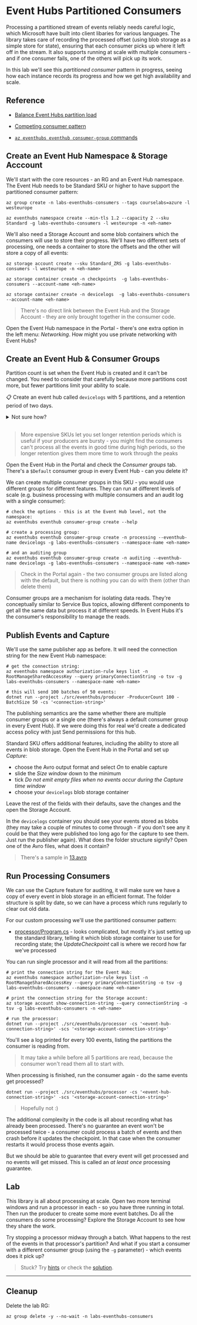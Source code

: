 # Event Hubs Partitioned Consumers

Processing a partitioned stream of events reliably needs careful logic, which Microsoft have built into client libaries for various languages. The library takes care of recording the processed offset (using blob storage as a simple store for state), ensuring that each consumer picks up where it left off in the stream. It also supports running at scale with multiple consumers - and if one consumer fails, one of the others will pick up its work.

In this lab we'll see this _partitioned consumer_ pattern in progress, seeing how each instance records its progress and how we get high availability and scale.

## Reference

- [Balance Event Hubs partition load](https://learn.microsoft.com/en-us/azure/event-hubs/event-processor-balance-partition-load)

- [Competing consumer pattern](https://learn.microsoft.com/en-us/previous-versions/msp-n-p/dn568101(v=pandp.10))

- [`az eventhubs eventhub consumer-group` commands](https://learn.microsoft.com/en-us/cli/azure/eventhubs/eventhub/consumer-group?view=azure-cli-latest)

## Create an Event Hub Namespace & Storage Acccount

We'll start with the core resources - an RG and an Event Hub namespace. The Event Hub needs to be Standard SKU or higher to have support the partitioned consumer pattern:

```
az group create -n labs-eventhubs-consumers --tags courselabs=azure -l westeurope

az eventhubs namespace create --min-tls 1.2 --capacity 2 --sku Standard -g labs-eventhubs-consumers -l westeurope -n <eh-name> 
```

We'll also need a Storage Account and some blob containers which the consumers will use to store their progress. We'll have two different sets of processing, one needs a container to store the offsets and the other will store a copy of all events:

```
az storage account create --sku Standard_ZRS -g labs-eventhubs-consumers -l westeurope -n <eh-name>

az storage container create -n checkpoints  -g labs-eventhubs-consumers --account-name <eh-name>

az storage container create -n devicelogs  -g labs-eventhubs-consumers --account-name <eh-name>
```

> There's no direct link between the Event Hub and the Storage Account - they are only brought together in the consumer code.

Open the Event Hub namespace in the Portal - there's one extra option in the left menu: _Networking_. How might you use private networking with Event Hubs?

## Create an Event Hub & Consumer Groups

Partition count is set when the Event Hub is created and it can't be changed. You need to consider that carefully because more partitions cost more, but fewer partitions limit your ability to scale.

📋 Create an event hub called `devicelogs` with 5 partitions, and a retention period of two days.

<details>
  <summary>Not sure how?</summary>

```
# standard SKU allows for longer message retention:
az eventhubs eventhub create --name devicelogs --partition-count 5 --message-retention 2 -g labs-eventhubs-consumers --namespace-name <eh-name> 
```

</details><br/>

> More expensive SKUs let you set longer retention periods which is useful if your producers are bursty - you might find the consumers can't process all the events in good time during high periods, so the longer retention gives them more time to work through the peaks

Open the Event Hub in the Portal and check the _Consumer groups_ tab. There's a `$Default` consumer group in every Event Hub - can you delete it?

We can create multiple consumer groups in this SKU - you would use different groups for different features. They can run at different levels of scale (e.g. business processing with multiple consumers and an audit log with a single consumer):

```
# check the options - this is at the Event Hub level, not the namespace:
az eventhubs eventhub consumer-group create --help

# create a processing group:
az eventhubs eventhub consumer-group create -n processing --eventhub-name devicelogs -g labs-eventhubs-consumers --namespace-name <eh-name>

# and an auditing group
az eventhubs eventhub consumer-group create -n auditing --eventhub-name devicelogs -g labs-eventhubs-consumers --namespace-name <eh-name>
```

> Check in the Portal again - the two consumer groups are listed along with the default, but there is nothing you can do with them (other than delete them)

Consumer groups are a mechanism for isolating data reads. They're conceptually similar to Service Bus topics, allowing different components to get all the same data but process it at different speeds. In Event Hubs it's the consumer's responsibility to manage the reads.

## Publish Events and Capture

We'll use the same publisher app as before. It will need the connection string for the new Event Hub namespace:

```
# get the connection string:
az eventhubs namespace authorization-rule keys list -n RootManageSharedAccessKey --query primaryConnectionString -o tsv -g labs-eventhubs-consumers --namespace-name <eh-name>

# this will send 100 batches of 50 events:
dotnet run --project ./src/eventhubs/producer -ProducerCount 100 -BatchSize 50 -cs '<connection-string>'
```

The publishing semantics are the same whether there are multiple consumer groups or a single one (there's always a default consumer group in every Event Hub). If we were doing this for real we'd create a dedicated access policy with just Send permissions for this hub.

Standard SKU offers additional features, including the ability to store all events in blob storage. Open the Event Hub in the Portal and set up _Capture_:

- choose the Avro output format and select _On_ to enable capture
- slide the _Size window_ down to the minimum
- tick _Do not emit empty files when no events occur during the Capture time window_
- choose your `devicelogs` blob storage container

Leave the rest of the fields with their defaults, save the changes and the open the Storage Account. 

In the `devicelogs` container you should see your events stored as blobs (they may take a couple of minutes to come through - if you don't see any it could be that they were published too long ago for the capture to see them. Just run the publisher again). What does the folder structure signify? Open one of the Avro files, what does it contain?

> There's a sample in [13.avro](/labs/eventhubs-consumers/13.avro)

## Run Processing Consumers

We can use the Capture feature for auditing, it will make sure we have a copy of every event in blob storage in an efficient format. The folder structure is split by date, so we can have a process which runs regularly to clear out old data.

For our custom processing we'll use the partitioned consumer pattern:

- [processor/Program.cs](/src/eventhubs/processor/Program.cs) - looks complicated, but mostly it's just setting up the standard library, telling it which blob storage container to use for recording state; the _UpdateCheckpoint_ call is where we record how far we've processed

You can run single processor and it will read from all the partitions:

```
# print the connection string for the Event Hub:
az eventhubs namespace authorization-rule keys list -n RootManageSharedAccessKey --query primaryConnectionString -o tsv -g labs-eventhubs-consumers --namespace-name <eh-name>

# print the connection string for the Storage account:
az storage account show-connection-string --query connectionString -o tsv -g labs-eventhubs-consumers -n <eh-name>

# run the processor:
dotnet run --project ./src/eventhubs/processor -cs '<event-hub-connection-string>' -scs '<storage-account-connection-string>'
```

You'll see a log printed for every 100 events, listing the partitions the consumer is reading from.

> It may take a while before all 5 partitions are read, because the consumer won't read them all to start with.

When processing is finished, run the consumer again - do the same events get processed?

```
dotnet run --project ./src/eventhubs/processor -cs '<event-hub-connection-string>' -scs '<storage-account-connection-string>'
```

> Hopefully not :) 

The additional complexity in the code is all about recording what has already been processed. There's no guarantee an event won't be processed twice - a consumer could process a batch of events and then crash before it updates the checkpoint. In that case when the consumer restarts it would process those events again.

But we should be able to guarantee that every event will get processed and no events will get missed. This is called an _at least once_ processing guarantee.

## Lab

This library is all about processing at scale. Open two more terminal windows and run a processor in each - so you have three running in total. Then run the producer to create some more event batches. Do all the consumers do some processing? Explore the Storage Account to see how they share the work. 

Try stopping a processor midway through a batch. What happens to the rest of the events in that processor's partition? And what if you start a consumer with a different consumer group (using the `-g` parameter) - which events does it pick up?

> Stuck? Try [hints](hints.md) or check the [solution](solution.md).

___

## Cleanup

Delete the lab RG:

```
az group delete -y --no-wait -n labs-eventhubs-consumers
```